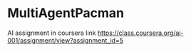 MultiAgentPacman
================

AI assignment in coursera
link https://class.coursera.org/ai-001/assignment/view?assignment_id=5
